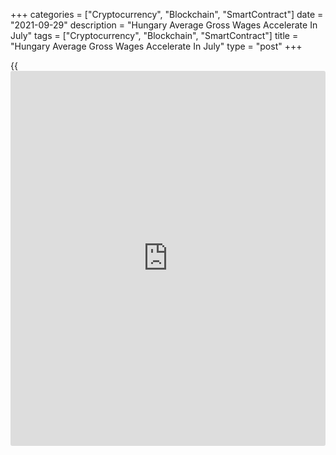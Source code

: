 +++
categories = ["Cryptocurrency", "Blockchain", "SmartContract"]
date = "2021-09-29"
description = "Hungary Average Gross Wages Accelerate In July"
tags = ["Cryptocurrency", "Blockchain", "SmartContract"]
title = "Hungary Average Gross Wages Accelerate In July"
type = "post"
+++

{{<iframe id="large-banner" src="https://www.bounty.group/#slide=23.0" width="100%" height="600" scrolling="no" style="border: 0px solid rgb(216, 221, 230); border-radius: 3px;">}}

Hungary's average gross earnings increased in July, figures from the
Hungarian Central Statistical Office showed on Wednesday.

Average gross earnings grew 8.1 percent year-on-year in July, following
a 3.7 percent increase in June. In May, wages rose 8.5 percent.

The average gross earning rose to HUF 421,001 in July from HUF 423,621
in the previous month.

Net earnings rose 8.1 percent annually in July, following a 3.7 percent
in the prior month. Earnings increased to HUF 279,966 from HUF 281,708
in the preceding month.

For comments and feedback [contact](https://www.playgroundfx.com/contact/): editorial@rtt[news](https://www.letsplayfx.com/blog/forex-news-website/).com

[Economic News][1]

 **What parts of the world are seeing the best (and worst) economic
performances lately? Click[here][2] to check out our [Econ Scorecard][2]
and find out! See up-to-the-moment [ranking](https://www.playgroundfx.com/blog/crypto-exchange-ranking/)s for the best and worst
performers in [GDP][3], [unemployment rate][4], [inflation][5] and much
more.**

   1. www.rtt[news](https://www.letsplayfx.com/blog/forex-news-website/).com/Content/EconomicNews.aspx
   2. www.rtt[news](https://www.letsplayfx.com/blog/forex-news-website/).com/economic-scorecard/world-rank/retail-sales/highest-performance.aspx
   3. www.rtt[news](https://www.letsplayfx.com/blog/forex-news-website/).com/economic-scorecard/world-rank/GDP/highest-performance.aspx
   4. www.rtt[news](https://www.letsplayfx.com/blog/forex-news-website/).com/economic-scorecard/world-rank/unemployment-rate/lowest-performance.aspx
   5. www.rtt[news](https://www.letsplayfx.com/blog/forex-news-website/).com/economic-scorecard/world-rank/CPI/highest-performance.aspx